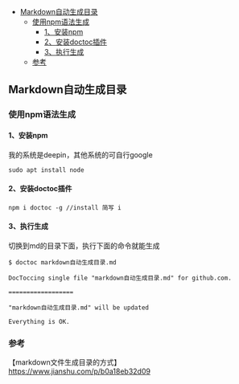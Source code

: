 <!-- START doctoc generated TOC please keep comment here to allow auto update -->
<!-- DON'T EDIT THIS SECTION, INSTEAD RE-RUN doctoc TO UPDATE -->


- [Markdown自动生成目录](#markdown%E8%87%AA%E5%8A%A8%E7%94%9F%E6%88%90%E7%9B%AE%E5%BD%95)
  - [使用npm语法生成](#%E4%BD%BF%E7%94%A8npm%E8%AF%AD%E6%B3%95%E7%94%9F%E6%88%90)
    - [1、安装npm](#1%E5%AE%89%E8%A3%85npm)
    - [2、安装doctoc插件](#2%E5%AE%89%E8%A3%85doctoc%E6%8F%92%E4%BB%B6)
    - [3、执行生成](#3%E6%89%A7%E8%A1%8C%E7%94%9F%E6%88%90)
  - [参考](#%E5%8F%82%E8%80%83)

<!-- END doctoc generated TOC please keep comment here to allow auto update -->


## Markdown自动生成目录

### 使用npm语法生成

#### 1、安装npm

我的系统是deepin，其他系统的可自行google
````
sudo apt install node
````

#### 2、安装doctoc插件

````
npm i doctoc -g //install 简写 i
````

#### 3、执行生成

切换到md的目录下面，执行下面的命令就能生成
````
$ doctoc markdown自动生成目录.md 

DocToccing single file "markdown自动生成目录.md" for github.com.

==================

"markdown自动生成目录.md" will be updated

Everything is OK.
````

### 参考
【markdown文件生成目录的方式】https://www.jianshu.com/p/b0a18eb32d09  